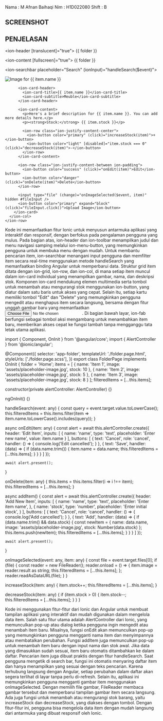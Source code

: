  Nama : M Afnan Baihaqi
 Nim : H1D022080
 Shift : B

 ## SCREENSHOT



 ## PENJELASAN
 
 <ion-header [translucent]="true">
  <ion-toolbar>
    <ion-buttons slot="start">
      <ion-menu-button></ion-menu-button>
    </ion-buttons>
    <ion-title>{{ folder }}</ion-title>
  </ion-toolbar>
</ion-header>

<ion-content [fullscreen]="true">
  <ion-header collapse="condense">
    <ion-toolbar>
      <ion-title size="large">{{ folder }}</ion-title>
    </ion-toolbar>
  </ion-header>

  <ion-searchbar placeholder="Search" (ionInput)="handleSearch($event)"></ion-searchbar>

  <ion-grid>
    <ion-row>
      <ion-col size="6" size-md="4" *ngFor="let item of filteredItems">
        <ion-card>
          <img [src]="item.image" alt="Image for {{ item.name }}" />

          <ion-card-header>
            <ion-card-title>{{ item.name }}</ion-card-title>
            <ion-card-subtitle>Meuble</ion-card-subtitle>
          </ion-card-header>

          <ion-card-content>
            <p>Here's a brief description for {{ item.name }}. You can add more details here.</p>
            <p><strong>Stock:</strong> {{ item.stock }}</p>

            <ion-row class="ion-justify-content-center">
              <ion-button color="primary" (click)="increaseStock(item)">+</ion-button>
              <ion-button color="light" [disabled]="item.stock === 0" (click)="decreaseStock(item)">-</ion-button>
            </ion-row>
          </ion-card-content>

          <ion-row class="ion-justify-content-between ion-padding">
            <ion-button color="success" (click)="onEdit(item)">Edit</ion-button>
            <ion-button color="danger" (click)="onDelete(item)">Delete</ion-button>
          </ion-row>

          <input type="file" (change)="onImageSelected($event, item)" hidden #fileInput />
          <ion-button color="primary" expand="block" (click)="fileInput.click()">Upload Image</ion-button>
        </ion-card>
      </ion-col>
    </ion-row>
  </ion-grid>

  <ion-fab vertical="bottom" horizontal="end" slot="fixed">
    <ion-fab-button (click)="addItem()">
      <ion-icon name="add"></ion-icon>
    </ion-fab-button>
  </ion-fab>
</ion-content>

Kode ini memanfaatkan fitur Ionic untuk menyusun antarmuka aplikasi yang interaktif dan responsif, dengan berfokus pada pengalaman pengguna yang mulus. Pada bagian atas, ion-header dan ion-toolbar menampilkan judul dan menu navigasi samping melalui ion-menu-button, yang memungkinkan pengguna untuk membuka menu dengan mudah. Untuk membantu pencarian item, ion-searchbar menangani input pengguna dan memfilter item secara real-time menggunakan metode handleSearch yang memanfaatkan binding Angular untuk memperbarui data.
Struktur grid item ditata dengan ion-grid, ion-row, dan ion-col, di mana setiap item muncul dalam ion-card individual yang menampilkan gambar, nama, dan deskripsi stok. Komponen ion-card mendukung elemen multimedia serta tombol untuk menambah atau mengurangi stok menggunakan ion-button, yang diatur dalam satu baris untuk akses yang cepat. Selain itu, setiap kartu memiliki tombol "Edit" dan "Delete" yang memungkinkan pengguna mengedit atau menghapus item secara langsung, bersama dengan fitur unggah gambar baru yang 
memanfaatkan <input type="file">. Di bagian bawah layar, ion-fab berfungsi sebagai tombol aksi mengambang untuk menambahkan item baru, memberikan akses cepat ke fungsi tambah tanpa mengganggu tata letak utama aplikasi.

import { Component, OnInit } from '@angular/core';
import { AlertController } from '@ionic/angular';

@Component({
  selector: 'app-folder',
  templateUrl: './folder.page.html',
  styleUrls: ['./folder.page.scss'],
})
export class FolderPage implements OnInit {
  folder = 'Home';
  items = [
    { name: 'Item 1', image: 'assets/placeholder-image.jpg', stock: 10 },
    { name: 'Item 2', image: 'assets/placeholder-image.jpg', stock: 5 },
    { name: 'Item 3', image: 'assets/placeholder-image.jpg', stock: 8 }
  ];
  filteredItems = [...this.items];

  constructor(private alertController: AlertController) {}

  ngOnInit() {}

  handleSearch(event: any) {
    const query = event.target.value.toLowerCase();
    this.filteredItems = this.items.filter(item => item.name.toLowerCase().includes(query));
  }

  async onEdit(item: any) {
    const alert = await this.alertController.create({
      header: 'Edit Item',
      inputs: [
        {
          name: 'name',
          type: 'text',
          placeholder: 'Enter new name',
          value: item.name
        }
      ],
      buttons: [
        {
          text: 'Cancel',
          role: 'cancel',
          handler: () => {
            console.log('Edit cancelled');
          }
        },
        {
          text: 'Save',
          handler: (data) => {
            if (data.name.trim()) {
              item.name = data.name;
              this.filteredItems = [...this.items];
            }
          }
        }
      ]
    });

    await alert.present();
  }

  onDelete(item: any) {
    this.items = this.items.filter(i => i !== item);
    this.filteredItems = [...this.items];
  }

  async addItem() {
    const alert = await this.alertController.create({
      header: 'Add New Item',
      inputs: [
        {
          name: 'name',
          type: 'text',
          placeholder: 'Enter item name',
        },
        {
          name: 'stock',
          type: 'number',
          placeholder: 'Enter initial stock',
        }
      ],
      buttons: [
        {
          text: 'Cancel',
          role: 'cancel',
          handler: () => {
            console.log('Add cancelled');
          }
        },
        {
          text: 'Add',
          handler: (data) => {
            if (data.name.trim() && data.stock) {
              const newItem = { name: data.name, image: 'assets/placeholder-image.jpg', stock: Number(data.stock) };
              this.items.push(newItem);
              this.filteredItems = [...this.items];
            }
          }
        }
      ]
    });

    await alert.present();
  }

  onImageSelected(event: any, item: any) {
    const file = event.target.files[0];
    if (file) {
      const reader = new FileReader();
      reader.onload = () => {
        item.image = reader.result as string;
        this.filteredItems = [...this.items];
      };
      reader.readAsDataURL(file);
    }
  }

  increaseStock(item: any) {
    item.stock++;
    this.filteredItems = [...this.items];
  }

  decreaseStock(item: any) {
    if (item.stock > 0) {
      item.stock--;
      this.filteredItems = [...this.items];
    }
  }
}


Kode ini menggunakan fitur-fitur dari Ionic dan Angular untuk membuat tampilan aplikasi yang interaktif dan mudah digunakan dalam mengelola data item. Salah satu fitur utama adalah AlertController dari Ionic, yang memunculkan pop-up atau dialog ketika pengguna ingin mengedit atau menambah item baru. Misalnya, fungsi onEdit akan memunculkan pop-up yang memungkinkan pengguna mengganti nama item dan menyimpannya atau membatalkan perubahan. Fungsi addItem juga memunculkan pop-up untuk menambah item baru dengan input
nama dan stok awal. Jika data yang dimasukkan sudah sesuai, item baru otomatis ditambahkan ke dalam daftar. Pencarian item juga dibuat praktis dengan fitur handleSearch. Saat pengguna mengetik di search bar, fungsi ini otomatis menyaring daftar item dan hanya menampilkan yang sesuai dengan teks pencarian. Karena terhubung langsung dengan Angular, setiap perubahan dalam daftar akan segera terlihat di layar tanpa perlu di-refresh. Selain itu, aplikasi ini memungkinkan pengguna mengganti gambar item menggunakan onImageSelected.
Dengan memilih file gambar, FileReader membaca gambar tersebut dan memperbarui tampilan gambar item secara langsung. Ada juga fungsi untuk menambah atau mengurangi stok barang, yaitu increaseStock dan decreaseStock, yang diakses dengan tombol. Dengan fitur-fitur ini, pengguna bisa mengelola data item dengan mudah langsung dari antarmuka yang dibuat responsif oleh Ionic.
